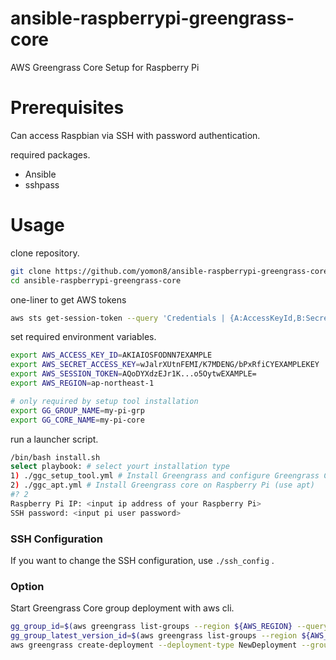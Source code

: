 # ansible-raspberrypi-greengrass-core
AWS Greengrass Core Setup for Raspberry Pi

# Prerequisites

Can access Raspbian via SSH with password authentication.

required packages.

- Ansible
- sshpass

# Usage

clone repository.

```sh
git clone https://github.com/yomon8/ansible-raspberrypi-greengrass-core.git
cd ansible-raspberrypi-greengrass-core
```


one-liner to get AWS tokens

```sh
aws sts get-session-token --query 'Credentials | {A:AccessKeyId,B:SecretAccessKey,C:SessionToken}' --output yaml | awk  'NR==1{print "export AWS_ACCESS_KEY_ID="$2} NR==2{print "export AWS_SECRET_ACCESS_KEY="$2} NR==3{print "export AWS_SESSION_TOKEN="$2}'
```

set required environment variables.

```sh
export AWS_ACCESS_KEY_ID=AKIAIOSFODNN7EXAMPLE
export AWS_SECRET_ACCESS_KEY=wJalrXUtnFEMI/K7MDENG/bPxRfiCYEXAMPLEKEY
export AWS_SESSION_TOKEN=AQoDYXdzEJr1K...o5OytwEXAMPLE=
export AWS_REGION=ap-northeast-1

# only required by setup tool installation
export GG_GROUP_NAME=my-pi-grp
export GG_CORE_NAME=my-pi-core
```

run a launcher script.

```sh
/bin/bash install.sh
select playbook: # select yourt installation type 
1) ./ggc_setup_tool.yml # Install Greengrass and configure Greengrass Core on Raspberry Pi to connect  to GreenGrass Core on AWS Cloud (use setuptool)
2) ./ggc_apt.yml # Install Greengrass core on Raspberry Pi (use apt)
#? 2
Raspberry Pi IP: <input ip address of your Raspberry Pi>
SSH password: <input pi user password>
```

### SSH Configuration

If you want to change the SSH configuration, use `./ssh_config` .

### Option
Start Greengrass Core group deployment with aws cli.

```sh
gg_group_id=$(aws greengrass list-groups --region ${AWS_REGION} --query "Groups[?Name=='${GG_GROUP_NAME}'].Id" --output text)
gg_group_latest_version_id=$(aws greengrass list-groups --region ${AWS_REGION} --query "Groups[?Name=='${GG_GROUP_NAME}'].LatestVersion" --output text)
aws greengrass create-deployment --deployment-type NewDeployment --group-id ${gg_group_id} --group-version-id ${gg_group_latest_version_id}
```

